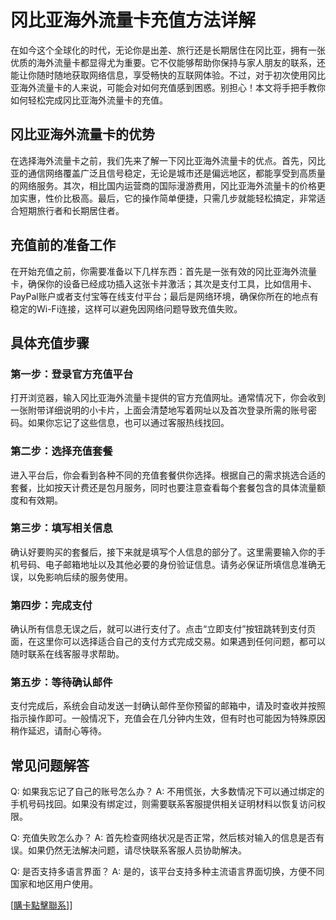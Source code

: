 # 冈比亚海外流量卡充值方法详解

在如今这个全球化的时代，无论你是出差、旅行还是长期居住在冈比亚，拥有一张优质的海外流量卡都显得尤为重要。它不仅能够帮助你保持与家人朋友的联系，还能让你随时随地获取网络信息，享受畅快的互联网体验。不过，对于初次使用冈比亚海外流量卡的人来说，可能会对如何充值感到困惑。别担心！本文将手把手教你如何轻松完成冈比亚海外流量卡的充值。

## 冈比亚海外流量卡的优势

在选择海外流量卡之前，我们先来了解一下冈比亚海外流量卡的优点。首先，冈比亚的通信网络覆盖广泛且信号稳定，无论是城市还是偏远地区，都能享受到高质量的网络服务。其次，相比国内运营商的国际漫游费用，冈比亚海外流量卡的价格更加实惠，性价比极高。最后，它的操作简单便捷，只需几步就能轻松搞定，非常适合短期旅行者和长期居住者。

## 充值前的准备工作

在开始充值之前，你需要准备以下几样东西：首先是一张有效的冈比亚海外流量卡，确保你的设备已经成功插入这张卡并激活；其次是支付工具，比如信用卡、PayPal账户或者支付宝等在线支付平台；最后是网络环境，确保你所在的地点有稳定的Wi-Fi连接，这样可以避免因网络问题导致充值失败。

## 具体充值步骤

### 第一步：登录官方充值平台

打开浏览器，输入冈比亚海外流量卡提供的官方充值网址。通常情况下，你会收到一张附带详细说明的小卡片，上面会清楚地写着网址以及首次登录所需的账号密码。如果你忘记了这些信息，也可以通过客服热线找回。

### 第二步：选择充值套餐

进入平台后，你会看到各种不同的充值套餐供你选择。根据自己的需求挑选合适的套餐，比如按天计费还是包月服务，同时也要注意查看每个套餐包含的具体流量额度和有效期。

### 第三步：填写相关信息

确认好要购买的套餐后，接下来就是填写个人信息的部分了。这里需要输入你的手机号码、电子邮箱地址以及其他必要的身份验证信息。请务必保证所填信息准确无误，以免影响后续的服务使用。

### 第四步：完成支付

确认所有信息无误之后，就可以进行支付了。点击“立即支付”按钮跳转到支付页面，在这里你可以选择适合自己的支付方式完成交易。如果遇到任何问题，都可以随时联系在线客服寻求帮助。

### 第五步：等待确认邮件

支付完成后，系统会自动发送一封确认邮件至你预留的邮箱中，请及时查收并按照指示操作即可。一般情况下，充值会在几分钟内生效，但有时也可能因为特殊原因稍作延迟，请耐心等待。

## 常见问题解答

Q: 如果我忘记了自己的账号怎么办？
A: 不用慌张，大多数情况下可以通过绑定的手机号码找回。如果没有绑定过，则需要联系客服提供相关证明材料以恢复访问权限。

Q: 充值失败怎么办？
A: 首先检查网络状况是否正常，然后核对输入的信息是否有误。如果仍然无法解决问题，请尽快联系客服人员协助解决。

Q: 是否支持多语言界面？
A: 是的，该平台支持多种主流语言界面切换，方便不同国家和地区用户使用。

[[購卡點擊聯系](https://t.me/s/esim1088)]]